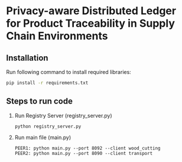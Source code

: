 # Privacy-aware Distributed Ledger for Product Traceability in Supply Chain Environments


## Installation

Run following command to install required libraries:
```cmd
pip install -r requirements.txt
```

## Steps to run code


1. Run Registry Server (registry_server.py)
    ```
    python registry_server.py
    ```

2. Run main file (main.py)
    ```
    PEER1: python main.py --port 8092 --client wood_cutting 
    PEER2: python main.py --port 8090 --client transport
    ```
